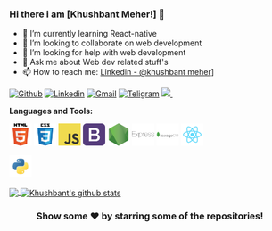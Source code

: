 ### Hi there i am [Khushbant Meher!] 👋

- 🌱 I’m currently learning React-native
- 👯 I’m looking to collaborate on web development 
- 🤔 I’m looking for help with web development
- 💬 Ask me about Web dev related stuff's
- 📫 How to reach me: [Linkedin - @khushbant meher](https://www.linkedin.com/in/khushbant-meher-3a8532193/)]

[![Github](https://img.shields.io/badge/-Github-000?style=flat&logo=Github&logoColor=white)](https://github.com/khush7750)
[![Linkedin](https://img.shields.io/badge/-LinkedIn-blue?style=flat&logo=Linkedin&logoColor=white)](https://www.linkedin.com/in/khushbant-meher-3a8532193/) 
[![Gmail](https://img.shields.io/badge/-Gmail-c14438?style=flat&logo=Gmail&logoColor=white)](mailto:meherkhushbant@gmail.com)
[![Teligram](https://img.shields.io/badge/-Telegram-white?style=flat&logo=Telegram&logoColor=white)](https://web.telegram.org/7750912333)
<a href="https://wa.me/7750912333?text=Hi Job">
  <img src="https://img.shields.io/badge/WHATSAPP-%2325D366.svg?&style=flat-square&logo=whatsapp&logoColor=white" />
</a>
&nbsp;


**Languages and Tools:**  

<code><img height="40" src="https://raw.githubusercontent.com/github/explore/80688e429a7d4ef2fca1e82350fe8e3517d3494d/topics/html/html.png"></code>
<code><img height="40" src="https://raw.githubusercontent.com/github/explore/80688e429a7d4ef2fca1e82350fe8e3517d3494d/topics/css/css.png"></code>
<code><img height="40" src="https://raw.githubusercontent.com/github/explore/80688e429a7d4ef2fca1e82350fe8e3517d3494d/topics/javascript/javascript.png"></code>
<code><img height="40" src="https://raw.githubusercontent.com/github/explore/80688e429a7d4ef2fca1e82350fe8e3517d3494d/topics/bootstrap/bootstrap.png"></code>
<code><img height="40" src="https://raw.githubusercontent.com/github/explore/80688e429a7d4ef2fca1e82350fe8e3517d3494d/topics/nodejs/nodejs.png"></code> 
<code><img height="40" src="https://raw.githubusercontent.com/github/explore/80688e429a7d4ef2fca1e82350fe8e3517d3494d/topics/express/express.png"></code>
<code><img height="40" src="https://raw.githubusercontent.com/github/explore/80688e429a7d4ef2fca1e82350fe8e3517d3494d/topics/mongodb/mongodb.png"></code>
<code><img height="40" src="https://raw.githubusercontent.com/github/explore/80688e429a7d4ef2fca1e82350fe8e3517d3494d/topics/react/react.png"></code>  

<code><img height="40" src="https://raw.githubusercontent.com/github/explore/80688e429a7d4ef2fca1e82350fe8e3517d3494d/topics/python/python.png"></code>

<!-- <code><img height="40" src="https://raw.githubusercontent.com/github/explore/80688e429a7d4ef2fca1e82350fe8e3517d3494d/topics/docker/docker.png"></code>
<code><img height="40" src="https://raw.githubusercontent.com/github/explore/80688e429a7d4ef2fca1e82350fe8e3517d3494d/topics/gulp/gulp.png"></code> -->


<a href="https://github.com/khush7750">
  <img align="center" src="https://github-readme-stats.vercel.app/api/top-langs/?username=khush7750&theme=light&hide_langs_below=1" />
</a>
<a href="https://github.com/khush7750">
 <img align="center" src="https://github-readme-stats.vercel.app/api?username=khush7750&show_icons=true&theme=light&line_height=27" alt="Khushbant's github stats"/>
</a>

<div align="center">
  
### Show some ❤️ by starring some of the repositories!

</div>
